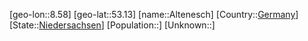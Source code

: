﻿---
location: [53.13,8.58]
type: City
tags:
- geo/City


SpocWebEntityId: 28774
isDeleted: false
confidential: public

---
[geo-lon::8.58]
[geo-lat::53.13]
[name::Altenesch]
[Country::[Germany](geo/Continent/Europe/Germany.md)]
[State::[Niedersachsen](geo/Continent/Europe/Germany/Niedersachsen.md)]
[Population::]
[Unknown::]

